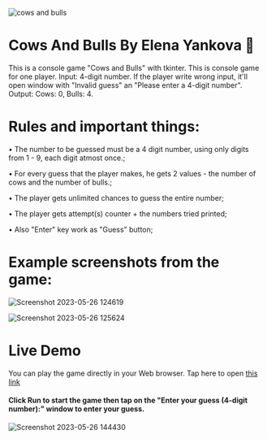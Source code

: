 ![cows and bulls](https://github.com/ElenaGYankova/RockPaperScissorsByElenaYankova/assets/122468758/03684e95-7b61-429c-a15f-67a481e25ca6)
# Cows And Bulls By Elena Yankova 🐍
This is a console game "Cows and Bulls" with tkinter. This is console game for one player. Input: 4-digit number. If the player write wrong input, it'll open window with "Invalid guess" an "Please enter a 4-digit number". Output: Cows: 0, Bulls: 4.

# Rules and important things:

•	The number to be guessed must be a 4 digit number, using only digits from 1 - 9, each digit atmost once.;

•	For every guess that the player makes, he gets 2 values - the number of cows and the number of bulls.;

•	The player gets unlimited chances to guess the entire number;

•	The player gets attempt(s) counter + the numbers tried printed;

•	Also "Enter" key work as "Guess" button;

# Example screenshots from the game:

![Screenshot 2023-05-26 124619](https://github.com/ElenaGYankova/RockPaperScissorsByElenaYankova/assets/122468758/480d6cb8-4bb3-49af-b975-50df8315ec17)

![Screenshot 2023-05-26 125624](https://github.com/ElenaGYankova/RockPaperScissorsByElenaYankova/assets/122468758/afea5689-4a36-4af2-bb75-34242c475126)

# Live Demo

You can play the game directly in your Web browser. Tap here to open <a href="https://replit.com/@ElenaGYankova/CowsAndBullsByElenaYankova">this link<a/>
  
#### Click Run to start the game then tap on the "Enter your guess (4-digit number):" window to enter your guess.
 
![Screenshot 2023-05-26 144430](https://github.com/ElenaGYankova/RockPaperScissorsByElenaYankova/assets/122468758/a94da4dc-28a6-45a5-9e8e-68b372f09c12)
